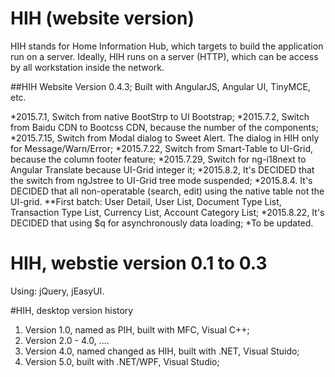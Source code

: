 # HIH (website version)
HIH stands for Home Information Hub, which targets to build the application run on a server.
Ideally, HIH runs on a server (HTTP), which can be access by all workstation inside the network. 

##HIH Website Version 0.4.3;
Built with AngularJS, Angular UI, TinyMCE, etc.

*2015.7.1, Switch from native BootStrp to UI Bootstrap;
*2015.7.2, Switch from Baidu CDN to Bootcss CDN, because the number of the components;
*2015.7.15, Switch from Modal dialog to Sweet Alert. The dialog in HIH only for Message/Warn/Error; 
*2015.7.22, Switch from Smart-Table to UI-Grid, because the column footer feature;
*2015.7.29, Switch for ng-i18next to Angular Translate because UI-Grid integer it;
*2015.8.2, It's DECIDED that the switch from ngJstree to UI-Grid tree mode suspended;
*2015.8.4. It's DECIDED that all non-operatable (search, edit) using the native table not the UI-grid. 
**First batch: User Detail, User List, Document Type List, Transaction Type List, Currency List, Account Category List;
*2015.8.22, It's DECIDED that using $q for asynchronously data loading;
*To be updated.


# HIH, webstie version 0.1 to 0.3
Using: jQuery, jEasyUI.


#HIH, desktop version history
1. Version 1.0, named as PIH, built with MFC, Visual C++;
2. Version 2.0 - 4.0, ....
3. Version 4.0, named changed as HIH, built with .NET, Visual Stuido;
4. Version 5.0, built with .NET/WPF, Visual Studio;



